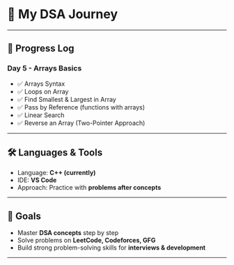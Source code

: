# 🚀 My DSA Journey
 
---

## 📅 Progress Log

### Day 5 - Arrays Basics
- ✅ Arrays Syntax  
- ✅ Loops on Array  
- ✅ Find Smallest & Largest in Array  
- ✅ Pass by Reference (functions with arrays)  
- ✅ Linear Search  
- ✅ Reverse an Array (Two-Pointer Approach)  

---

## 🛠️ Languages & Tools
- Language: **C++ (currently)**  
- IDE: **VS Code**  
- Approach: Practice with **problems after concepts**  

---

## 🎯 Goals
- Master **DSA concepts** step by step  
- Solve problems on **LeetCode, Codeforces, GFG**  
- Build strong problem-solving skills for **interviews & development**  

---



